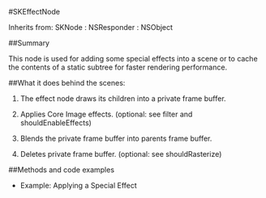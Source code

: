 #SKEffectNode

Inherits from: SKNode : NSResponder : NSObject

##Summary

This node is used for adding some special effects into a scene or to cache the contents of a static subtree for faster rendering performance.

##What it does behind the scenes:

1. The effect node draws its children into a private frame buffer.

2. Applies Core Image effects. (optional: see filter and shouldEnableEffects)

3. Blends the private frame buffer into parents frame buffer.

4. Deletes private frame buffer. (optional: see shouldRasterize)

##Methods and code examples

* Example: Applying a Special Effect

	